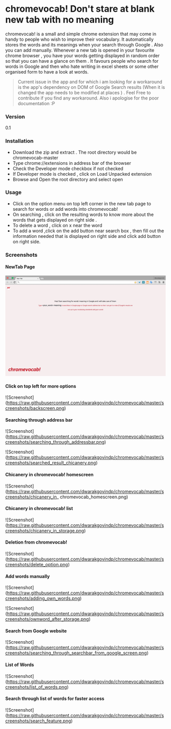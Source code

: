 # chromevocab! Don't stare at blank new tab with no meaning

chromevocab! is a small and simple chrome extension that may come in handy to people who wish to improve their vocabulary. It automatically stores the words and its meanings when your search through Google . Also you can add manually. Whenever a new tab is opened in your favourite chrome browser , you have your words getting displayed in random order so that you can have a glance on them . It favours people who search for words in Google and then who hate writing in excel sheets or some other organised form to have a look at words.


> Current issue in the app and for which i am looking for a workaround is
>  the app's dependency on DOM of Google Search results (When it is changed the  app needs to be modified at places ) . Feel Free to contribute if you find any workaround. Also i apologise for the poor documentation :P
  


### Version
0.1

### Installation

* Download the zip and extract . The root directory would be chromevocab-master
* Type chrome://extensions in address bar of the browser
* Check the Developer mode checkbox if not checked
* If Developer mode is checked , click on Load Unpacked extension
* Browse and Open the root directory and select open 

### Usage

* Click on the option menu on top left corner in the new tab page to search for words or add words into chromevocab!
* On searching , click on the resulting words to know more about the words that gets displayed on right side . 
* To delete a word , click on  x  near the word 
* To add a word ,click on the add button near search box , then fill out the information needed that is displayed on right side and click add button on right side.

### Screenshots

#### NewTab Page

![Screenshot](https://raw.githubusercontent.com/dwarakgovindp/chromevocab/master/screenshots/homescreen.png)

#### Click on top left for more options

![Screenshot] (https://raw.githubusercontent.com/dwarakgovindp/chromevocab/master/screenshots/backscreen.png)

#### Searching through address bar

![Screenshot] (https://raw.githubusercontent.com/dwarakgovindp/chromevocab/master/screenshots/searching_through_addressbar.png)

![Screenshot] (https://raw.githubusercontent.com/dwarakgovindp/chromevocab/master/screenshots/searched_result_chicanery.png)

#### Chicanery in chromevocab! homescreen

![Screenshot] (https://raw.githubusercontent.com/dwarakgovindp/chromevocab/master/screenshots/chicanery_in_ chromevocab_homescreen.png)

#### Chicanery in chromevocab! list

![Screenshot] (https://raw.githubusercontent.com/dwarakgovindp/chromevocab/master/screenshots/chicanery_in_storage.png)

#### Deletion from chromevocab!

![Screenshot] (https://raw.githubusercontent.com/dwarakgovindp/chromevocab/master/screenshots/delete_option.png)

#### Add words manually 

![Screenshot] (https://raw.githubusercontent.com/dwarakgovindp/chromevocab/master/screenshots/adding_own_words.png)

![Screenshot] (https://raw.githubusercontent.com/dwarakgovindp/chromevocab/master/screenshots/ownword_after_storage.png)

#### Search from Google website

![Screenshot] (https://raw.githubusercontent.com/dwarakgovindp/chromevocab/master/screenshots/searching_through_searchbar_from_google_screen.png)

#### List of Words

![Screenshot] (https://raw.githubusercontent.com/dwarakgovindp/chromevocab/master/screenshots/list_of_words.png)

#### Search through list of words for faster access

![Screenshot] (https://raw.githubusercontent.com/dwarakgovindp/chromevocab/master/screenshots/search_feature.png)

